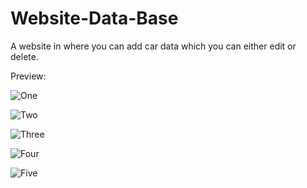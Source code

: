 # Website-Data-Base
A website in where you can add car data which you can either edit or delete.

Preview:

![One](https://user-images.githubusercontent.com/100083184/196521044-29ea028b-64af-4e7a-bf16-2517a3bdf7ff.png)

![Two](https://user-images.githubusercontent.com/100083184/196521130-f5d6e926-e97d-4524-849c-081fbe8a4f36.png)

![Three](https://user-images.githubusercontent.com/100083184/196521211-f10eeaac-63b5-4d60-9232-cf533d3a3da2.png)

![Four](https://user-images.githubusercontent.com/100083184/196521272-9215cb50-7d57-49c1-9ef7-9ecac30157b8.png)

![Five](https://user-images.githubusercontent.com/100083184/196521320-52d28df8-2b21-4255-87b6-037211968216.png)
